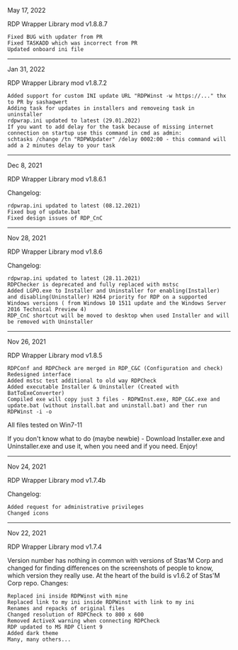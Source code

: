 May 17, 2022

RDP Wrapper Library mod v1.8.8.7

    Fixed BUG with updater from PR
    Fixed TASKADD which was incorrect from PR
    Updated onboard ini file

________________________________________________________________

Jan 31, 2022

RDP Wrapper Library mod v1.8.7.2

    Added support for custom INI update URL "RDPWinst -w https://..." thx to PR by sashaqwert
    Adding task for updates in installers and removeing task in uninstaller
    rdpwrap.ini updated to latest (29.01.2022)
    If you want to add delay for the task because of missing internet connection on startup use this command in cmd as admin:
    schtasks /change /tn "RDPWUpdater" /delay 0002:00 - this command will add a 2 minutes delay to your task

________________________________________________________________

Dec 8, 2021

RDP Wrapper Library mod v1.8.6.1

Changelog:

    rdpwrap.ini updated to latest (08.12.2021)
    Fixed bug of update.bat
    Fixed design issues of RDP_CnC

________________________________________________________________

Nov 28, 2021

RDP Wrapper Library mod v1.8.6

Changelog:

    rdpwrap.ini updated to latest (28.11.2021)
    RDPChecker is deprecated and fully replaced with mstsc
    Added LGPO.exe to Installer and Uninstaller for enabling(Installer) and disabling(Uninstaller) H264 priority for RDP on a supported Windows versions ( from Windows 10 1511 update and the Windows Server 2016 Technical Preview 4)
    RDP_CnC shortcut will be moved to desktop when used Installer and will be removed with Uninstaller

________________________________________________________________

Nov 26, 2021

RDP Wrapper Library mod v1.8.5

    RDPConf and RDPCheck are merged in RDP_C&C (Configuration and check)
    Redesigned interface
    Added mstsc test additional to old way RDPCheck
    Added executable Installer & Uninstaller (Created with BatToExeConverter)
    Compiled exe will copy just 3 files - RDPWInst.exe, RDP_C&C.exe and update.bat (without install.bat and uninstall.bat) and ther run RDPWinst -i -o

All files tested on Win7-11

If you don't know what to do (maybe newbie) - Download Installer.exe and Uninstaller.exe and use it, when you need and if you need.
Enjoy!
________________________________________________________________

Nov 24, 2021

RDP Wrapper Library mod v1.7.4b

Changelog:

    Added request for administrative privileges
    Changed icons

________________________________________________________________

Nov 22, 2021

RDP Wrapper Library mod v1.7.4

Version number has nothing in common with versions of Stas'M Corp and changed for finding differences on the screenshots of people to know, which version they really use.
At the heart of the build is v1.6.2 of Stas'M Corp repo.
Changes:

    Replaced ini inside RDPWinst with mine
    Replaced link to my ini inside RDPWinst with link to my ini
    Renames and repacks of original files
    Changed resolution of RDPCheck to 800 x 600
    Removed ActiveX warning when connecting RDPCheck
    RDP updated to MS RDP Client 9
    Added dark theme
    Many, many others...
